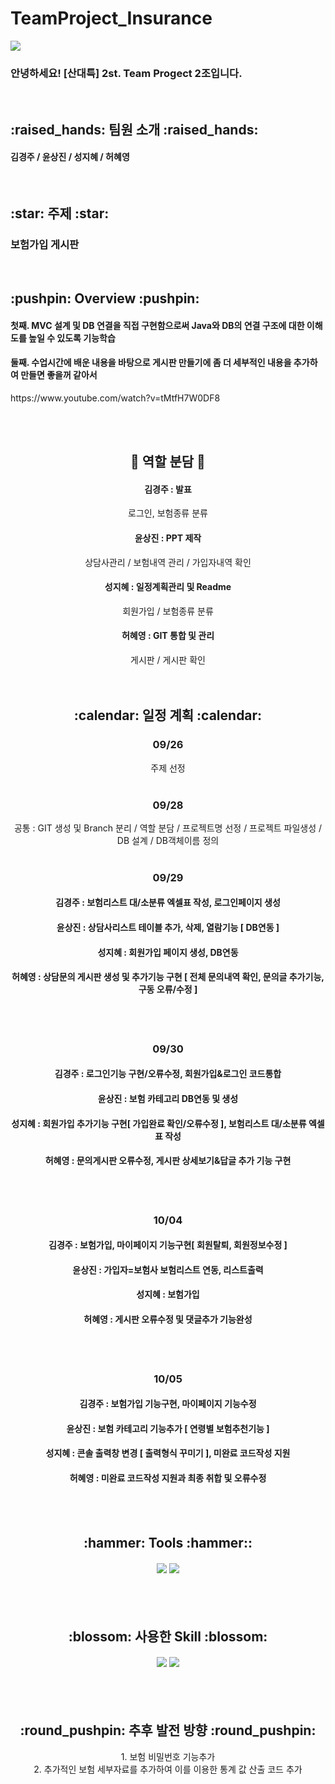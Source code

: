 # TeamProject_Insurance

<div alinge = center>
 <img src="https://capsule-render.vercel.app/api?type=waving&color=auto&height=200&section=header&text=INSURANCE&fontSize=90&fontColor=blue" />
 <h3> 안녕하세요! [산대특] 2st. Team Progect 2조입니다. </h3><br>
 
 <h2> :raised_hands: 팀원 소개 :raised_hands: </h2>
 <h4> 김경주 / 윤상진 / 성지혜 / 허혜영 </h4> <br>
 
 <h2> :star: 주제 :star: </h2>
 <h3> 보험가입 게시판 </h3><br>
 
 <h2> :pushpin: Overview :pushpin: </h2>
  <h4> 첫째. MVC 설계 및 DB 연결을 직접 구현함으로써 Java와 DB의 연결 구조에 대한 이해도를 높일 수 있도록 기능학습 </h4>
  <h4> 둘째. 수업시간에 배운 내용을 바탕으로 게시판 만들기에 좀 더 세부적인 내용을 추가하여 만들면 좋을꺼 같아서 </h4>
  
</div>
<div>
 https://www.youtube.com/watch?v=tMtfH7W0DF8
 </div>

<div align=center>

  <br><br><h2> :raised_hands: 역할 분담 :raised_hands: </h2>
  <h4> 김경주 : 발표 </h4>
  로그인, 보험종류 분류
  <h4> 윤상진 : PPT 제작 </h4>
  상담사관리 / 보험내역 관리 / 가입자내역 확인
  <h4> 성지혜 : 일정계획관리 및 Readme </h4>
  회원가입 / 보험종류 분류
  <h4> 허혜영 : GIT 통합 및 관리 </h4>
  게시판 / 게시판 확인 <br><br><br>
  
  <h2> :calendar: 일정 계획 :calendar: </h2>
   
  <h3> 09/26 </h3>
  주제 선정 <br> <br>
  
  <h3> 09/28</h3>
  공통 : GIT 생성 및 Branch 분리 / 역할 분담 / 프로젝트명 선정 / 프로젝트 파일생성 /  DB 설계 / DB객체이름 정의 <br><br>
  
  <h3> 09/29 </h3>
    <h4> 김경주 : 보험리스트 대/소분류 엑셀표 작성, 로그인페이지 생성   </h4>
    <h4> 윤상진 : 상담사리스트 테이블 추가, 삭제, 열람기능 [ DB연동 ]</h4>
    <h4> 성지혜 : 회원가입 페이지 생성, DB연동  </h4>
    <h4> 허혜영 : 상담문의 게시판 생성 및 추가기능 구현 [ 전체 문의내역 확인, 문의글 추가기능, 구동 오류/수정 ]</h4> <br><br>
    
  <h3> 09/30 </h3>
    <h4> 김경주 :  로그인기능 구현/오류수정, 회원가입&로그인 코드통합</h4>
    <h4> 윤상진 :  보험 카테고리 DB연동 및 생성</h4>
    <h4> 성지혜 :  회원가입 추가기능 구현[ 가입완료 확인/오류수정 ], 보험리스트 대/소분류 엑셀표 작성</h4>
    <h4> 허혜영 :  문의게시판 오류수정, 게시판 상세보기&답글 추가 기능 구현</h4> <br><br>
    
  <h3> 10/04</h3>
    <h4> 김경주 : 보험가입, 마이페이지 기능구현[ 회원탈퇴, 회원정보수정 ] </h4>
    <h4> 윤상진 : 가입자=보험사 보험리스트 연동, 리스트출력</h4>
    <h4> 성지혜 : 보험가입</h4>
    <h4> 허혜영 : 게시판 오류수정 및 댓글추가 기능완성 </h4> <br><br>
    
  <h3> 10/05</h3>
    <h4> 김경주 : 보험가입 기능구현, 마이페이지 기능수정 </h4>
    <h4> 윤상진 : 보험 카테고리 기능추가 [ 연령별 보험추천기능 ] </h4>
    <h4> 성지혜 : 콘솔 출력창 변경 [ 출력형식 꾸미기 ], 미완료 코드작성 지원 </h4>
    <h4> 허혜영 : 미완료 코드작성 지원과 최종 취합 및 오류수정 </h4> <br><br>
    
  <h2> :hammer: Tools :hammer:: </h2>
  <h4> <img src="https://img.shields.io/badge/eclipse-2C2255?style=flat-square&logo=eclipse&logoColor=white"/>
       <img src="https://img.shields.io/badge/MySQL-26689A?style=flat-square&logo=MySQL&logoColor=white"/> </h4> <br><br>
  
  <h2> :blossom: 사용한 Skill :blossom: </h2>
  <h4> <img src="https://img.shields.io/badge/Java-007396?style=flat&logo=Java&logoColor=white" />
       <img src="https://img.shields.io/badge/git-24292F?style=flat-square&logo=github&logoColor=white"/> </h4> <br><br>
       
  <h2> :round_pushpin: 추후 발전 방향 :round_pushpin: </h2>
  1. 보험 비밀번호 기능추가 <br>
  2. 추가적인 보험 세부자료를 추가하여 이를 이용한 통계 값 산출 코드 추가<br>
       
</div>
    
